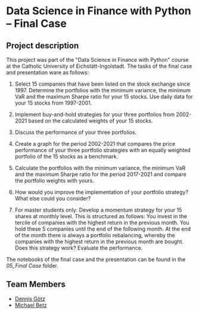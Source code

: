 # Data Science in Finance with Python – Final Case
## Project description
This project was part of the "Data Science in Finance with Python" course at the Catholic University of Eichstätt-Ingolstadt. 
The tasks of the final case and presentation ware as follows:

1. Select 15 companies that have been listed on the stock exchange since 1997. Determine the portfolios with the minimum 
variance, the minimum VaR and the maximum Sharpe ratio for your 15 stocks. Use daily data for your 15 stocks from 1997-2001.

2. Implement buy-and-hold strategies for your three portfolios from 2002-2021 based on the calculated weights of your 15 stocks.

3. Discuss the performance of your three portfolios.

4. Create a graph for the period 2002-2021 that compares the price performance of your three portfolio strategies with an 
equally weighted portfolio of the 15 stocks as a benchmark.

5. Calculate the portfolios with the minimum variance, the minimum VaR and the maximum Sharpe ratio for the period 2017-2021 
and compare the portfolio weights with yours.

6. How would you improve the implementation of your portfolio strategy? What else could you consider?

7. For master students only: Develop a momentum strategy for your 15 shares at monthly level. 
This is structured as follows: You invest in the tercile of companies with the highest return in the previous month.
You hold these 5 companies until the end of the following month. At the end of the month there is always a portfolio
rebalancing, whereby the companies with the highest return in the previous month are bought. Does this strategy work?
Evaluate the performance.

The notebooks of the final case and the presentation can be found in the *05_Final Case* folder.

## Team Members
- [Dennis Götz](https://github.com/dennismgoetz)
- [Michael Betz](https://github.com/MichaelB368)
